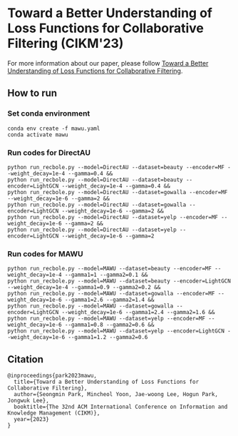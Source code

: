 # Toward a Better Understanding of Loss Functions for Collaborative Filtering (CIKM'23)

For more information about our paper, please follow [Toward a Better Understanding of Loss Functions for Collaborative Filtering](https://arxiv.org/abs/2308.06091).


## How to run

### Set conda environment
```
conda env create -f mawu.yaml
conda activate mawu
```

### Run codes for DirectAU
```
python run_recbole.py --model=DirectAU --dataset=beauty --encoder=MF --weight_decay=1e-4 --gamma=0.4 &&
python run_recbole.py --model=DirectAU --dataset=beauty --encoder=LightGCN --weight_decay=1e-4 --gamma=0.4 &&
python run_recbole.py --model=DirectAU --dataset=gowalla --encoder=MF --weight_decay=1e-6 --gamma=2 &&
python run_recbole.py --model=DirectAU --dataset=gowalla --encoder=LightGCN --weight_decay=1e-6 --gamma=2 &&
python run_recbole.py --model=DirectAU --dataset=yelp --encoder=MF --weight_decay=1e-6 --gamma=2 &&
python run_recbole.py --model=DirectAU --dataset=yelp --encoder=LightGCN --weight_decay=1e-6 --gamma=2
```

### Run codes for MAWU
```
python run_recbole.py --model=MAWU --dataset=beauty --encoder=MF --weight_decay=1e-4 --gamma1=1 --gamma2=0.1 &&
python run_recbole.py --model=MAWU --dataset=beauty --encoder=LightGCN --weight_decay=1e-4 --gamma1=0.9 --gamma2=0.2 &&
python run_recbole.py --model=MAWU --dataset=gowalla --encoder=MF --weight_decay=1e-6 --gamma1=2.6 --gamma2=1.4 &&
python run_recbole.py --model=MAWU --dataset=gowalla --encoder=LightGCN --weight_decay=1e-6 --gamma1=2.4 --gamma2=1.6 &&
python run_recbole.py --model=MAWU --dataset=yelp --encoder=MF --weight_decay=1e-6 --gamma1=0.8 --gamma2=0.6 &&
python run_recbole.py --model=MAWU --dataset=yelp --encoder=LightGCN --weight_decay=1e-6 --gamma1=1.2 --gamma2=0.6
```

## Citation
```
@inproceedings{park2023mawu,
  title={Toward a Better Understanding of Loss Functions for Collaborative Filtering},
  author={Seongmin Park, Mincheol Yoon, Jae-woong Lee, Hogun Park, Jongwuk Lee},
  booktitle={The 32nd ACM International Conference on Information and Knowledge Management (CIKM)},
  year={2023}
}
```
